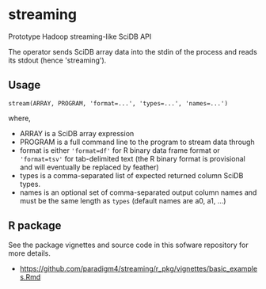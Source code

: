 # streaming
Prototype Hadoop streaming-like SciDB API

The operator sends SciDB array data into the stdin of the process and reads its
stdout (hence 'streaming').

## Usage
```
stream(ARRAY, PROGRAM, 'format=...', 'types=...', 'names=...')
```
where,

* ARRAY is a SciDB array expression
* PROGRAM is a full command line to the program to stream data through
* format is either `'format=df'` for R binary data frame format or `'format=tsv'` for tab-delimited text (the R binary format is provisional and will eventually be replaced by feather)
* types is a comma-separated list of expected returned column SciDB types.
* names is an optional set of comma-separated output column names and must be the same length as `types` (default names are a0, a1, ...)


## R package

See the package vignettes and source code in this sofware repository for more details.

- https://github.com/paradigm4/streaming/r_pkg/vignettes/basic_examples.Rmd
